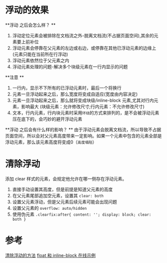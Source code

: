 # 浮动的效果
**浮动 之后会怎么样？ **
1. 浮动定位元素会被排除在文档流之外-脱离文档流(不占据页面空间),其余的元素要上前补位 
2. 浮动元素会停靠在父元素的左边或右边，或停靠在其他已浮动元素的边缘上(元素只能在当前所在行浮动) 
3. 浮动元素依然位于父元素之内 
4. 浮动元素处理的问题-解决多个块级元素在一行内显示的问题 

**注意 **
1. 一行内，显示不下所有的已浮动元素时，最后一个将换行 
2. 元素一旦浮动起来之后，那么宽度将变成自适应(宽度由内容决定) 
3. 元素一旦浮动起来之后，那么就将变成块级/inline-block 元素,尤其对行内元素，影响最大 
(块级元素：允许修改尺寸;行内元素：不允许修改尺寸)
4. 文本，行内元素，行内块元素时采用`环绕`的方式来排列的，是不会被浮动元素压在底下的，会巧妙的避开浮动元素

**浮动 之后会有什么样的影响？ **
由于浮动元素会脱离文档流，所以导致不占据页面空间，所以会对父元素高度带来一定影响。如果一个元素中包含的元素全部是浮动元素，那么该元素高度将变成0（`高度塌陷`）

# 清除浮动
添加 clear 样式的元素，会规定他允许在哪一侧存在浮动元素。
1. 直接手动设置其高度，但是前提是知道父元素的高度
2. 在父元素尾部追加空元素，设置其 `clear: both`
3. 设置父元素浮动，但是父元素后续元素可能会出现问题
4. 设置父元素的 `overflow: auto/hidden`
5. 使用伪元素 `.clearfix:after{ content: ''; display: block; clear: both }`

# 参考
[清除浮动的方法](https://blog.csdn.net/FE_dev/article/details/68954481)
[float 和 inline-block 在线示例](https://www.vanseodesign.com/blog/demo/inline-block/)